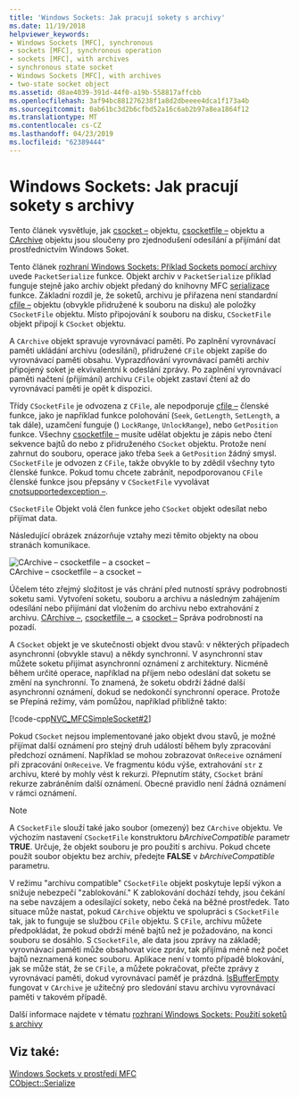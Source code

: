 ```yaml
---
title: 'Windows Sockets: Jak pracují sokety s archivy'
ms.date: 11/19/2018
helpviewer_keywords:
- Windows Sockets [MFC], synchronous
- sockets [MFC], synchronous operation
- sockets [MFC], with archives
- synchronous state socket
- Windows Sockets [MFC], with archives
- two-state socket object
ms.assetid: d8ae4039-391d-44f0-a19b-558817affcbb
ms.openlocfilehash: 3af94bc881276238f1a8d2dbeeee4dca1f173a4b
ms.sourcegitcommit: 0ab61bc3d2b6cfbd52a16c6ab2b97a8ea1864f12
ms.translationtype: MT
ms.contentlocale: cs-CZ
ms.lasthandoff: 04/23/2019
ms.locfileid: "62389444"
---
```

# <a name="windows-sockets-how-sockets-with-archives-work"></a>Windows Sockets: Jak pracují sokety s archivy

Tento článek vysvětluje, jak [csocket –](../mfc/reference/csocket-class.md) objektu, [csocketfile –](../mfc/reference/csocketfile-class.md) objektu a [CArchive](../mfc/reference/carchive-class.md) objektu jsou sloučeny pro zjednodušení odesílání a přijímání dat prostřednictvím Windows Soket.

Tento článek [rozhraní Windows Sockets: Příklad Sockets pomocí archivy](../mfc/windows-sockets-example-of-sockets-using-archives.md) uvede `PacketSerialize` funkce. Objekt archiv v `PacketSerialize` příklad funguje stejně jako archiv objekt předaný do knihovny MFC [serializace](../mfc/reference/cobject-class.md#serialize) funkce. Základní rozdíl je, že soketů, archivu je přiřazena není standardní [cfile –](../mfc/reference/cfile-class.md) objektu (obvykle přidružené k souboru na disku) ale položky `CSocketFile` objektu. Místo připojování k souboru na disku, `CSocketFile` objekt připojí k `CSocket` objektu.

A `CArchive` objekt spravuje vyrovnávací paměti. Po zaplnění vyrovnávací paměti ukládání archivu (odesílání), přidružené `CFile` objekt zapíše do vyrovnávací paměti obsahu. Vyprazdňování vyrovnávací paměti archiv připojený soket je ekvivalentní k odeslání zprávy. Po zaplnění vyrovnávací paměti načtení (přijímání) archivu `CFile` objekt zastaví čtení až do vyrovnávací paměti je opět k dispozici.

Třídy `CSocketFile` je odvozena z `CFile`, ale nepodporuje [cfile –](../mfc/reference/cfile-class.md) členské funkce, jako je například funkce polohování (`Seek`, `GetLength`, `SetLength`, a tak dále), uzamčení funguje () `LockRange`, `UnlockRange`), nebo `GetPosition` funkce. Všechny [csocketfile –](../mfc/reference/csocketfile-class.md) musíte udělat objektu je zápis nebo čtení sekvence bajtů do nebo z přidruženého `CSocket` objektu. Protože není zahrnut do souboru, operace jako třeba `Seek` a `GetPosition` žádný smysl. `CSocketFile` je odvozen z `CFile`, takže obvykle to by zdědil všechny tyto členské funkce. Pokud tomu chcete zabránit, nepodporovanou `CFile` členské funkce jsou přepsány v `CSocketFile` vyvolávat [cnotsupportedexception –](../mfc/reference/cnotsupportedexception-class.md).

`CSocketFile` Objekt volá člen funkce jeho `CSocket` objekt odesílat nebo přijímat data.

Následující obrázek znázorňuje vztahy mezi těmito objekty na obou stranách komunikace.

![CArchive – csocketfile – a csocket –](../mfc/media/vc38ia1.gif "CArchive csocketfile – a csocket –") <br/>
CArchive – csocketfile – a csocket –

Účelem této zřejmý složitost je vás chrání před nutností správy podrobnosti soketu sami. Vytvoření soketu, souboru a archivu a následným zahájením odesílání nebo přijímání dat vložením do archivu nebo extrahování z archivu. [CArchive –](../mfc/reference/carchive-class.md), [csocketfile –](../mfc/reference/csocketfile-class.md), a [csocket –](../mfc/reference/csocket-class.md) Správa podrobností na pozadí.

A `CSocket` objekt je ve skutečnosti objekt dvou stavů: v některých případech asynchronní (obvykle stavu) a někdy synchronní. V asynchronní stav můžete soketu přijímat asynchronní oznámení z architektury. Nicméně během určité operace, například na příjem nebo odeslání dat soketu se změní na synchronní. To znamená, že soketu obdrží žádné další asynchronní oznámení, dokud se nedokončí synchronní operace. Protože se Přepíná režimy, vám pomůžou, například přibližně takto:

[!code-cpp[NVC_MFCSimpleSocket#2](../mfc/codesnippet/cpp/windows-sockets-how-sockets-with-archives-work_1.cpp)]

Pokud `CSocket` nejsou implementované jako objekt dvou stavů, je možné přijímat další oznámení pro stejný druh událostí během byly zpracování předchozí oznámení. Například se mohou zobrazovat `OnReceive` oznámení při zpracování `OnReceive`. Ve fragmentu kódu výše, extrahování `str` z archivu, které by mohly vést k rekurzi. Přepnutím státy, `CSocket` brání rekurze zabráněním další oznámení. Obecné pravidlo není žádná oznámení v rámci oznámení.

> [!NOTE]
> A `CSocketFile` slouží také jako soubor (omezený) bez `CArchive` objektu. Ve výchozím nastavení `CSocketFile` konstruktoru *bArchiveCompatible* parametr **TRUE**. Určuje, že objekt souboru je pro použití s archivu. Pokud chcete použít soubor objektu bez archiv, předejte **FALSE** v *bArchiveCompatible* parametru.

V režimu "archivu compatible" `CSocketFile` objekt poskytuje lepší výkon a snižuje nebezpečí "zablokování." K zablokování dochází tehdy, jsou čekání na sebe navzájem a odesílající sokety, nebo čeká na běžné prostředek. Tato situace může nastat, pokud `CArchive` objektu ve spolupráci s `CSocketFile` tak, jak to funguje se službou `CFile` objektu. S `CFile`, archivu můžete předpokládat, že pokud obdrží méně bajtů než je požadováno, na konci souboru se dosáhlo. S `CSocketFile`, ale data jsou zprávy na základě; vyrovnávací paměti může obsahovat více zpráv, tak přijímá méně než počet bajtů neznamená konec souboru. Aplikace není v tomto případě blokování, jak se může stát, že se `CFile`, a můžete pokračovat, přečte zprávy z vyrovnávací paměti, dokud vyrovnávací paměť je prázdná. [IsBufferEmpty](../mfc/reference/carchive-class.md#isbufferempty) fungovat v `CArchive` je užitečný pro sledování stavu archivu vyrovnávací paměti v takovém případě.

Další informace najdete v tématu [rozhraní Windows Sockets: Použití soketů s archivy](../mfc/windows-sockets-using-sockets-with-archives.md)

## <a name="see-also"></a>Viz také:

[Windows Sockets v prostředí MFC](../mfc/windows-sockets-in-mfc.md)<br/>
[CObject::Serialize](../mfc/reference/cobject-class.md#serialize)
